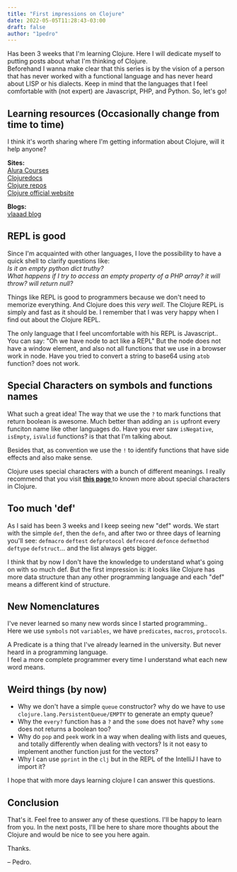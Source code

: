 ```yaml
---
title: "First impressions on Clojure"
date: 2022-05-05T11:28:43-03:00
draft: false
author: "1pedro"
---
```



Has been 3 weeks that I'm learning Clojure. Here I will dedicate myself to putting posts about what I'm thinking of Clojure.  
Beforehand I wanna make clear that this series is by the vision of a person that has never worked with a functional language and has never heard about LISP or his dialects. Keep in mind that the languages that I feel comfortable with (not expert) are Javascript, PHP, and Python.
So, let's go!


## Learning resources (Occasionally change from time to time)
I think it's worth sharing where I'm getting information about Clojure, will it help anyone?

**Sites:**  
<a href="https://www.alura.com.br/formacao-clojure" target="_blank"> Alura Courses </a>  
<a href="https://clojuredocs.org/" target="_blank"> Clojuredocs </a>  
<a href="https://github.com/search?q=clojure" target="_blank"> Clojure repos </a>  
<a href="https://clojure.org/guides/getting_started" target="_blank"> Clojure official website </a>  

**Blogs:**  
<a href="https://vlaaad.github.io/" target="_blank"> vlaaad blog </a>

## REPL is good

Since I'm acquainted with other languages, I love the possibility to have a quick shell to clarify questions like:  
_Is it an empty python dict truthy?_  
_What happens if I try to access an empty property of a PHP array? it will throw? will return null?_  

Things like REPL is good to programmers because we don't need to memorize everything. And Clojure does this *very well*.
The Clojure REPL is simply and fast as it should be. I remember that I was very happy when I find out about the Clojure REPL.  

The only language that I feel uncomfortable with his REPL is Javascript.. You can say: "Oh we have node to act like a REPL"
But the node does not have a window element, and also not all functions that we use in a browser work in node. 
Have you tried to convert a string to base64 using `atob` function? does not work.

## Special Characters on symbols and functions names

What such a great idea! The way that we use the `?` to mark functions that return boolean is awesome. Much better than adding an `is` upfront every funciton name like other languages do. Have you ever saw `isNegative`, `isEmpty`, `isValid` functions? is that that I'm talking about.

Besides that, as convention we use the `!` to identify functions that have side effects and also make sense.

Clojure uses special characters with a bunch of different meanings. I really recommend that you visit <b> <a href="https://clojure.org/guides/weird_characters" target="_blank"> this page </a></b> to known more about special characters in Clojure.

## Too much 'def'

As I said has been 3 weeks and I keep seeing new "def" words. We start with the simple `def`, then the `defn`, and after two or three days of learning
you'll see: `defmacro` `deftest` `defprotocol` `defrecord` `defonce` `defmethod` `deftype` `defstruct`... and the list always gets bigger.

I think that by now I don't have the knowledge to understand what's going on with so much def. But the first impression is: it looks like Clojure has more data structure than any other programming language and each "def" means a different kind of structure.

## New Nomenclatures

I've never learned so many new words since I started programming..  
Here we use `symbols` not `variables`, we have `predicates`, `macros`, `protocols`.

A Predicate is a thing that I've already learned in the university. But never heard in a programming language.  
I feel a more complete programmer every time I understand what each new word means.


## Weird things (by now)

- Why we don't have a simple `queue` constructor? why do we have to use `clojure.lang.PersistentQueue/EMPTY` to generate an empty queue?
- Why the `every?` function has a `?` and the `some` does not have? why `some` does not returns a boolean too?
- Why do `pop` and `peek` work in a way when dealing with lists and queues, and totally differently when dealing with vectors? Is it not easy to implement another function just for the vectors?
- Why I can use `pprint` in the `clj` but in the REPL of the IntelliJ I have to import it?

I hope that with more days learning clojure I can answer this questions.

## Conclusion

That's it. Feel free to answer any of these questions. I'll be happy to learn from you.
In the next posts, I'll be here to share more thoughts about the Clojure and would be nice to see you here again.

Thanks.

– Pedro.